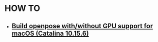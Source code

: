 # HOW TO

- ## [Build openpose with/without GPU support for macOS (Catalina 10.15.6)](how_to/install_openpose/install_openpose_mac.md)
